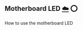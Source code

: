 
## Motherboard LED [:cloud:](https://github.com/cloudmesh/book/blob/master/cloud-clusters/chapters/raspberry/motherboard-led.md) :o:

How to use the motherboard LED
